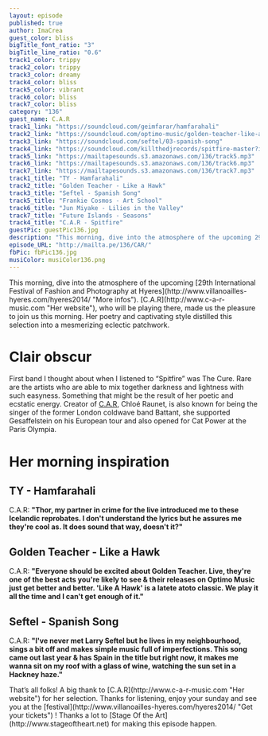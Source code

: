 ```yaml
---
layout: episode
published: true
author: ImaCrea
guest_color: bliss
bigTitle_font_ratio: "3"
bigTitle_line_ratio: "0.6"
track1_color: trippy
track2_color: trippy
track3_color: dreamy
track4_color: bliss
track5_color: vibrant
track6_color: bliss
track7_color: bliss
category: "136"
guest_name: C.A.R
track1_link: "https://soundcloud.com/geimfarar/hamfarahali"
track2_link: "https://soundcloud.com/optimo-music/golden-teacher-like-a-hawk"
track3_link: "https://soundcloud.com/seftel/03-spanish-song"
track4_link: "https://soundcloud.com/killthedjrecords/spitfire-master?in=killthedjrecords/sets/c-a-r-ten-steps-up-ep"
track5_link: "https://mailtapesounds.s3.amazonaws.com/136/track5.mp3"
track6_link: "https://mailtapesounds.s3.amazonaws.com/136/track6.mp3"
track7_link: "https://mailtapesounds.s3.amazonaws.com/136/track7.mp3"
track1_title: "TY - Hamfarahali"
track2_title: "Golden Teacher - Like a Hawk"
track3_title: "Seftel - Spanish Song"
track5_title: "Frankie Cosmos - Art School"
track6_title: "Jun Miyake - Lilies in the Valley"
track7_title: "Future Islands - Seasons"
track4_title: "C.A.R - Spitfire"
guestPic: guestPic136.jpg
description: "This morning, dive into the atmosphere of the upcoming 29th International Festival of Fashion and Photography at Hyeres. C.A.R, who will be playing there, made us the pleasure to join us this morning. Her poetry and captivating style distilled this selection into a mesmerizing eclectic patchwork."
episode_URL: "http://mailta.pe/136/CAR/"
fbPic: fbPic136.jpg
musiColor: musiColor136.png
---
```


<p id="introduction">
This morning, dive into the atmosphere of the upcoming [29th International Festival of Fashion and Photography at Hyeres](http://www.villanoailles-hyeres.com/hyeres2014/ "More infos"). [C.A.R](http://www.c-a-r-music.com "Her website"), who will be playing there, made us the pleasure to join us this morning. Her poetry and captivating style distilled this selection into a mesmerizing eclectic patchwork.</p>

# Clair obscur

First band I thought about when I listened to “Spitfire” was The Cure. Rare are the artists who are able to mix together darkness and lightness with such easyness. Something that might be the result of her poetic and ecstatic energy. Creator of [C.A.R](http://www.c-a-r-music.com "Her website"), Chloé Raunet, is also known for being the singer of the former London coldwave band Battant, she supported Gesaffelstein on his European tour and also opened for Cat Power at the Paris Olympia. 

# Her morning inspiration

## TY - Hamfarahali
C.A.R: **"**Thor, my partner in crime for the live introduced me to these Icelandic reprobates. I don't understand the lyrics but he assures me they're cool as. It does sound that way, doesn't it?**"**

## Golden Teacher - Like a Hawk
C.A.R: **"**Everyone should be excited about Golden Teacher. Live, they're one of the best acts you're likely to see & their releases on Optimo Music just get better and better. 'Like A Hawk' is a latete atoto classic. We play it all the time and I can't get enough of it.**"**

## Seftel - Spanish Song
C.A.R: **"**I've never met Larry Seftel but he lives in my neighbourhood, sings a bit off and makes simple music full of imperfections.
This song came out last year & has Spain in the title but right now, it makes me wanna sit on my roof with a glass of wine, watching the sun set in a Hackney haze.**"**

<p id="outroduction">
That’s all folks! A big thank to [C.A.R](http://www.c-a-r-music.com "Her website") for her selection. Thanks for listening, enjoy your sunday and see you at the [festival](http://www.villanoailles-hyeres.com/hyeres2014/ "Get your tickets") ! Thanks a lot to [Stage Of the Art](http://www.stageoftheart.net) for making this episode happen.
</p>